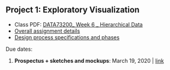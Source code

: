 ## Project 1: Exploratory Visualization

- Class PDF: [DATA73200_ Week 6 _ Hierarchical Data](https://data73200fry.commons.gc.cuny.edu/files/2020/03/DATA73200_-Week-6-_-Hierarchical-Data.pdf)
- [Overall assignment details](https://data73200fry.commons.gc.cuny.edu/project-1-exploratory-visualization/)
- [Design process specifications and phases](https://data73200fry.commons.gc.cuny.edu/design-process-specifications/)

Due dates:
1. **Prospectus + sketches and mockups**: March 19, 2020 | [link](prospectus-sketches)
